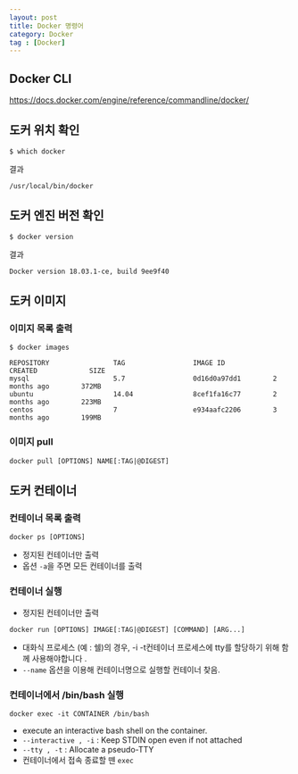 ```yaml
---
layout: post
title: Docker 명령어
category: Docker
tag : [Docker]
---
```

## Docker CLI
https://docs.docker.com/engine/reference/commandline/docker/

## 도커 위치 확인
```shell
$ which docker
```
결과
```
/usr/local/bin/docker
```

## 도커 엔진 버전 확인
```shell
$ docker version
```
결과
```
Docker version 18.03.1-ce, build 9ee9f40
```

## 도커 이미지
### 이미지 목록 출력
```shell
$ docker images
```

```
REPOSITORY                TAG                 IMAGE ID            CREATED             SIZE
mysql                     5.7                 0d16d0a97dd1        2 months ago        372MB
ubuntu                    14.04               8cef1fa16c77        2 months ago        223MB
centos                    7                   e934aafc2206        3 months ago        199MB
```

### 이미지 pull
```
docker pull [OPTIONS] NAME[:TAG|@DIGEST]
```

## 도커 컨테이너
### 컨테이너 목록 출력
```
docker ps [OPTIONS]
```
* 정지된 컨테이너만 출력
* 옵션 `-a`을 주면 모든 컨테이너를 출력

### 컨테이너 실행
* 정지된 컨테이너만 출력
```
docker run [OPTIONS] IMAGE[:TAG|@DIGEST] [COMMAND] [ARG...] 
```
* 대화식 프로세스 (예 : 쉘)의 경우, -i -t컨테이너 프로세스에 tty를 할당하기 위해 함께 사용해야합니다 . 
* `--name` 옵션을 이용해 컨테이너명으로 실행할 컨테이너 찾음.


### 컨테이너에서 /bin/bash 실행
```
docker exec -it CONTAINER /bin/bash
```
* execute an interactive bash shell on the container.
* `--interactive , -i` : Keep STDIN open even if not attached
* `--tty , -t` : Allocate a pseudo-TTY
* 컨테이너에서 접속 종료할 뗀 `exec`
